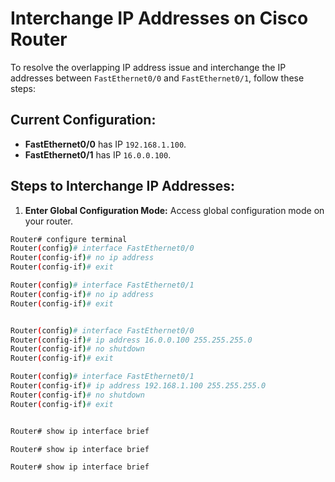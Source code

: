 # Interchange IP Addresses on Cisco Router

To resolve the overlapping IP address issue and interchange the IP addresses between `FastEthernet0/0` and `FastEthernet0/1`, follow these steps:

## Current Configuration:
- **FastEthernet0/0** has IP `192.168.1.100`.
- **FastEthernet0/1** has IP `16.0.0.100`.

## Steps to Interchange IP Addresses:

1. **Enter Global Configuration Mode:**
   Access global configuration mode on your router.

```bash
Router# configure terminal
Router(config)# interface FastEthernet0/0
Router(config-if)# no ip address
Router(config-if)# exit

Router(config)# interface FastEthernet0/1
Router(config-if)# no ip address
Router(config-if)# exit


Router(config)# interface FastEthernet0/0
Router(config-if)# ip address 16.0.0.100 255.255.255.0
Router(config-if)# no shutdown
Router(config-if)# exit

Router(config)# interface FastEthernet0/1
Router(config-if)# ip address 192.168.1.100 255.255.255.0
Router(config-if)# no shutdown
Router(config-if)# exit


Router# show ip interface brief

Router# show ip interface brief

Router# show ip interface brief
```